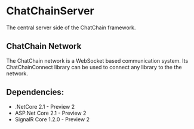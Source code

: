 # ChatChainServer
The central server side of the ChatChain framework.

## ChatChain Network
The ChatChain network is a WebSocket based communication system. Its ChatChainConnect library can be used to connect any library to the the network.

## Dependencies:
* .NetCore 2.1 - Preview 2
* ASP.Net Core 2.1 - Preview 2
* SignalR Core 1.2.0 - Preview 2
